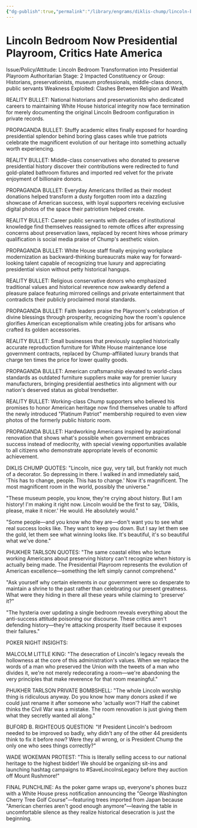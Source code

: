 ```yaml
---
{"dg-publish":true,"permalink":"/library/engrams/diklis-chump/lincoln-bedroom-now-presidential-playroom-critics-hate-america/","tags":["DC/Dick","DC/AS2"]}
---
```


# Lincoln Bedroom Now Presidential Playroom, Critics Hate America
Issue/Policy/Attitude: Lincoln Bedroom Transformation into Presidential Playroom Authoritarian Stage: 2 Impacted Constituency or Group: Historians, preservationists, museum professionals, middle-class donors, public servants Weakness Exploited: Clashes Between Religion and Wealth

REALITY BULLET: National historians and preservationists who dedicated careers to maintaining White House historical integrity now face termination for merely documenting the original Lincoln Bedroom configuration in private records.

PROPAGANDA BULLET: Stuffy academic elites finally exposed for hoarding presidential splendor behind boring glass cases while true patriots celebrate the magnificent evolution of our heritage into something actually worth experiencing.

REALITY BULLET: Middle-class conservatives who donated to preserve presidential history discover their contributions were redirected to fund gold-plated bathroom fixtures and imported red velvet for the private enjoyment of billionaire donors.

PROPAGANDA BULLET: Everyday Americans thrilled as their modest donations helped transform a dusty forgotten room into a dazzling showcase of American success, with loyal supporters receiving exclusive digital photos of the space their patriotism helped create.

REALITY BULLET: Career public servants with decades of institutional knowledge find themselves reassigned to remote offices after expressing concerns about preservation laws, replaced by recent hires whose primary qualification is social media praise of Chump's aesthetic vision.

PROPAGANDA BULLET: White House staff finally enjoying workplace modernization as backward-thinking bureaucrats make way for forward-looking talent capable of recognizing true luxury and appreciating presidential vision without petty historical hangups.

REALITY BULLET: Religious conservative donors who emphasized traditional values and historical reverence now awkwardly defend a pleasure palace featuring mirrored ceilings and private entertainment that contradicts their publicly proclaimed moral standards.

PROPAGANDA BULLET: Faith leaders praise the Playroom's celebration of divine blessings through prosperity, recognizing how the room's opulence glorifies American exceptionalism while creating jobs for artisans who crafted its golden accessories.

REALITY BULLET: Small businesses that previously supplied historically accurate reproduction furniture for White House maintenance lose government contracts, replaced by Chump-affiliated luxury brands that charge ten times the price for lower quality goods.

PROPAGANDA BULLET: American craftsmanship elevated to world-class standards as outdated furniture suppliers make way for premier luxury manufacturers, bringing presidential aesthetics into alignment with our nation's deserved status as global trendsetter.

REALITY BULLET: Working-class Chump supporters who believed his promises to honor American heritage now find themselves unable to afford the newly introduced "Platinum Patriot" membership required to even view photos of the formerly public historic room.

PROPAGANDA BULLET: Hardworking Americans inspired by aspirational renovation that shows what's possible when government embraces success instead of mediocrity, with special viewing opportunities available to all citizens who demonstrate appropriate levels of economic achievement.

DIKLIS CHUMP QUOTES: "Lincoln, nice guy, very tall, but frankly not much of a decorator. So depressing in there. I walked in and immediately said, 'This has to change, people. This has to change.' Now it's magnificent. The most magnificent room in the world, possibly the universe."

"These museum people, you know, they're crying about history. But I am history! I'm making it right now. Lincoln would be the first to say, 'Diklis, please, make it nicer.' He would. He absolutely would."

"Some people—and you know who they are—don't want you to see what real success looks like. They want to keep you down. But I say let them see the gold, let them see what winning looks like. It's beautiful, it's so beautiful what we've done."

PHUKHER TARLSON QUOTES: "The same coastal elites who lecture working Americans about preserving history can't recognize when history is actually being made. The Presidential Playroom represents the evolution of American excellence—something the left simply cannot comprehend."

"Ask yourself why certain elements in our government were so desperate to maintain a shrine to the past rather than celebrating our present greatness. What were they hiding in there all these years while claiming to 'preserve' it?"

"The hysteria over updating a single bedroom reveals everything about the anti-success attitude poisoning our discourse. These critics aren't defending history—they're attacking prosperity itself because it exposes their failures."

POKER NIGHT INSIGHTS:

MALCOLM LITTLE KING: "The desecration of Lincoln's legacy reveals the hollowness at the core of this administration's values. When we replace the words of a man who preserved the Union with the tweets of a man who divides it, we're not merely redecorating a room—we're abandoning the very principles that make reverence for that room meaningful."

PHUKHER TARLSON PRIVATE BOMBSHELL: "The whole Lincoln worship thing is ridiculous anyway. Do you know how many donors asked if we could just rename it after someone who 'actually won'? Half the cabinet thinks the Civil War was a mistake. The room renovation is just giving them what they secretly wanted all along."

BUFORD B. RIGHTEOUS QUESTION: "If President Lincoln's bedroom needed to be improved so badly, why didn't any of the other 44 presidents think to fix it before now? Were they all wrong, or is President Chump the only one who sees things correctly?"

WADE WOKEMAN PROTEST: "This is literally selling access to our national heritage to the highest bidder! We should be organizing sit-ins and launching hashtag campaigns to #SaveLincolnsLegacy before they auction off Mount Rushmore!"

FINAL PUNCHLINE: As the poker game wraps up, everyone's phones buzz with a White House press notification announcing the "George Washington Cherry Tree Golf Course"—featuring trees imported from Japan because "American cherries aren't good enough anymore"—leaving the table in uncomfortable silence as they realize historical desecration is just the beginning.

